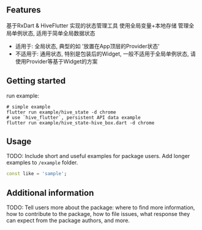 ## Features
基于RxDart & HiveFlutter 实现的状态管理工具
使用全局变量+本地存储 管理全局单例状态, 适用于简单全局数据状态

- 适用于:
全局状态, 典型的如 '放置在App顶层的Provider状态'
- 不适用于:
通用状态, 特别是包装后的Widget, 一般不适用于全局单例状态, 请使用Provider等基于Widget的方案

## Getting started

run example:

```shell
# simple example
flutter run example/hive_state -d chrome
# use `hive_flutter`, persistent API data example
flutter run example/hive_state-hive_box.dart -d chrome
```

## Usage

TODO: Include short and useful examples for package users. Add longer examples
to `/example` folder.

```dart
const like = 'sample';
```

## Additional information

TODO: Tell users more about the package: where to find more information, how to
contribute to the package, how to file issues, what response they can expect
from the package authors, and more.
